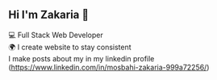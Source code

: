 ## Hi I'm Zakaria 👋

<!--
**ZAKARIA-MOSBAHI/Zakaria-Mosbahi** is a ✨ _special_ ✨ repository because its `README.md` (this file) appears on your GitHub profile.

Here are some ideas to get you started:

-->
💻 Full Stack Web Developer </br>
🌍 I create website to stay consistent </br>
I make posts about my  in my linkedin profile (https://www.linkedin.com/in/mosbahi-zakaria-999a72256/) </br>
